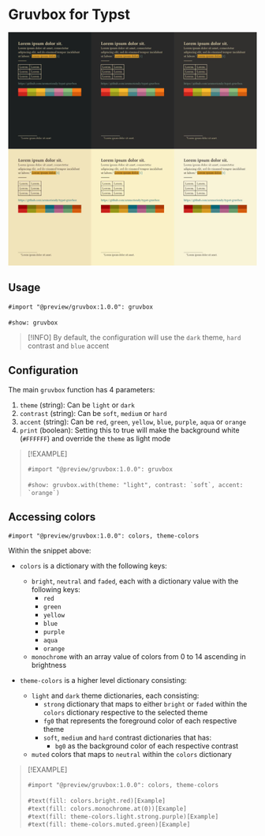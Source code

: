 # Gruvbox for Typst

![Example screenshot](./assets/output3.jpg)

## Usage

```typst
#import "@preview/gruvbox:1.0.0": gruvbox

#show: gruvbox
```

> [!INFO]
> By default, the configuration will use the `dark` theme, `hard` contrast and `blue` accent

## Configuration

The main `gruvbox` function has 4 parameters:

1. `theme` (string): Can be `light` or `dark`
1. `contrast` (string): Can be `soft`, `medium` or `hard`
1. `accent` (string): Can be `red`, `green`, `yellow`, `blue`, `purple`, `aqua` or `orange`
1. `print` (boolean): Setting this to true will make the background white (`#FFFFFF`) and override the `theme` as light mode

> [!EXAMPLE]
>
> ```typst
> #import "@preview/gruvbox:1.0.0": gruvbox
>
> #show: gruvbox.with(theme: "light", contrast: `soft`, accent: `orange`)
> ```

## Accessing colors

```typst
#import "@preview/gruvbox:1.0.0": colors, theme-colors
```

Within the snippet above:

- `colors` is a dictionary with the following keys:
  - `bright`, `neutral` and `faded`, each with a dictionary value with the following keys:
    - `red`
    - `green`
    - `yellow`
    - `blue`
    - `purple`
    - `aqua`
    - `orange`
  - `monochrome` with an array value of colors from 0 to 14 ascending in brightness
- `theme-colors` is a higher level dictionary consisting:

  - `light` and `dark` theme dictionaries, each consisting:
    - `strong` dictionary that maps to either `bright` or `faded` within the `colors` dictionary respective to the selected theme
    - `fg0` that represents the foreground color of each respective theme
    - `soft`, `medium` and `hard` contrast dictionaries that has:
      - `bg0` as the background color of each respective contrast
  - `muted` colors that maps to `neutral` within the `colors` dictionary

> [!EXAMPLE]
>
> ```typst
> #import "@preview/gruvbox:1.0.0": colors, theme-colors
>
> #text(fill: colors.bright.red)[Example]
> #text(fill: colors.monochrome.at(0))[Example]
> #text(fill: theme-colors.light.strong.purple)[Example]
> #text(fill: theme-colors.muted.green)[Example]
> ```
